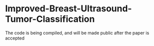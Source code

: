 # Improved-Breast-Ultrasound-Tumor-Classification
The code is being compiled, and will be made public after the paper is accepted
